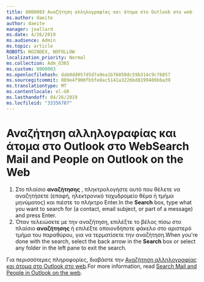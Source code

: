 ```yaml
---
title: 8000003 Αναζήτηση αλληλογραφίας και άτομα στο Outlook στο web
ms.author: daeite
author: daeite
manager: joallard
ms.date: 4/26/2019
ms.audience: Admin
ms.topic: article
ROBOTS: NOINDEX, NOFOLLOW
localization_priority: Normal
ms.collection: Adm_O365
ms.custom: 8000003
ms.openlocfilehash: dab0dd057d5d7a9ea1b76050dc59b314c9c76857
ms.sourcegitcommit: 889e4f900fb5fe8ac5141a3226bd8199489bba39
ms.translationtype: MT
ms.contentlocale: el-GR
ms.lasthandoff: 04/26/2019
ms.locfileid: "33356787"
---
```

# <a name="search-mail-and-people-on-outlook-on-the-web"></a><span data-ttu-id="754d2-102">Αναζήτηση αλληλογραφίας και άτομα στο Outlook στο Web</span><span class="sxs-lookup"><span data-stu-id="754d2-102">Search Mail and People on Outlook on the Web</span></span>

1. <span data-ttu-id="754d2-103">Στο πλαίσιο **αναζήτησης** , πληκτρολογήστε αυτό που θέλετε να αναζητήσετε (επαφή, ηλεκτρονικό ταχυδρομείο θέμα ή τμήμα μηνύματος) και πιέστε το πλήκτρο Enter.</span><span class="sxs-lookup"><span data-stu-id="754d2-103">In the **Search** box, type what you want to search for (a contact, email subject, or part of a message) and press Enter.</span></span>
2. <span data-ttu-id="754d2-104">Όταν τελειώσετε με την αναζήτηση, επιλέξτε το βέλος πίσω στο πλαίσιο **αναζήτησης** ή επιλέξτε οποιονδήποτε φάκελο στο αριστερό τμήμα του παραθύρου, για να τερματίσετε την αναζήτηση.</span><span class="sxs-lookup"><span data-stu-id="754d2-104">When you're done with the search, select the back arrow in the **Search** box or select any folder in the left pane to exit the search.</span></span>

<span data-ttu-id="754d2-105">Για περισσότερες πληροφορίες, διαβάστε την [Αναζήτηση αλληλογραφίας και άτομα στο Outlook στο web](https://support.office.com/article/b27e5eb7-3255-4c61-bf16-1c6a16bc2e6b).</span><span class="sxs-lookup"><span data-stu-id="754d2-105">For more information, read [Search Mail and People in Outlook on the web](https://support.office.com/article/b27e5eb7-3255-4c61-bf16-1c6a16bc2e6b).</span></span>